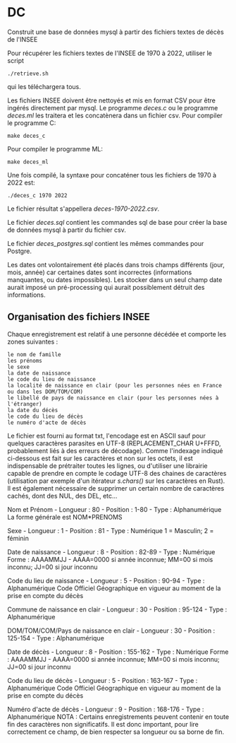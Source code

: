 # DC
Construit une base de données mysql à partir des fichiers textes de décès de l'INSEE

Pour récupérer les fichiers textes de l'INSEE de 1970 à 2022, utiliser le script

    ./retrieve.sh
qui les téléchargera tous.

Les fichiers INSEE doivent être nettoyés et mis en format CSV pour être ingérés directement par mysql.
Le programme *deces.c* ou le programme *deces.ml* les traitera et les concatènera dans un fichier csv.
Pour compiler le programme C:

    make deces_c
Pour compiler le programme ML:

	make deces_ml
Une fois compilé, la syntaxe pour concaténer tous les fichiers de 1970 à 2022 est:

    ./deces_c 1970 2022
Le fichier résultat s'appellera *deces-1970-2022.csv*.

Le fichier *deces.sql* contient les commandes sql de base pour créer la base de données mysql à partir du fichier csv.

Le fichier *deces_postgres.sql* contient les mêmes commandes pour Postgre.

Les dates ont volontairement été placés dans trois champs différents (jour, mois, année) car certaines dates sont incorrectes (informations manquantes, ou dates impossibles). Les stocker dans un seul champ date aurait imposé un pré-processing qui aurait possiblement détruit des informations.

<h2>Organisation des fichiers INSEE</h2>

Chaque enregistrement est relatif à une personne décédée et comporte les zones suivantes :

    le nom de famille
    les prénoms
    le sexe
    la date de naissance
    le code du lieu de naissance
    la localité de naissance en clair (pour les personnes nées en France ou dans les DOM/TOM/COM)
    le libellé de pays de naissance en clair (pour les personnes nées à l'étranger)
    la date du décès
    le code du lieu de décès
    le numéro d'acte de décès


Le fichier est fourni au format txt, l'encodage est en ASCII sauf pour quelques caractères parasites en UTF-8 (REPLACEMENT_CHAR U+FFFD, probablement liés à des erreurs de décodage). Comme l'indexage indiqué ci-dessous est fait sur les caractères et non sur les octets, il est indispensable de prétraiter toutes les lignes, ou d'utiliser une librairie capable de prendre en compte le codage UTF-8 des chaines de caractères (utilisation par exemple d'un itérateur *s.chars()* sur les caractères en Rust). Il est également nécessaire de supprimer un certain nombre de caractères cachés, dont des NUL, des DEL, etc...

Nom et Prénom - Longueur : 80 - Position : 1-80 - Type : Alphanumérique
La forme générale est NOM*PRENOMS

Sexe - Longueur : 1 - Position : 81 - Type : Numérique
1 = Masculin; 2 = féminin

Date de naissance - Longueur : 8 - Position : 82-89 - Type : Numérique
Forme : AAAAMMJJ - AAAA=0000 si année inconnue; MM=00 si mois inconnu; JJ=00 si jour inconnu

Code du lieu de naissance - Longueur : 5 - Position : 90-94 - Type : Alphanumérique
Code Officiel Géographique en vigueur au moment de la prise en compte du décès

Commune de naissance en clair - Longueur : 30 - Position : 95-124 - Type : Alphanumérique

DOM/TOM/COM/Pays de naissance en clair - Longueur : 30 - Position : 125-154 - Type : Alphanumérique

Date de décès - Longueur : 8 - Position : 155-162 - Type : Numérique
Forme : AAAAMMJJ - AAAA=0000 si année inconnue; MM=00 si mois inconnu; JJ=00 si jour inconnu

Code du lieu de décès - Longueur : 5 - Position : 163-167 - Type : Alphanumérique
Code Officiel Géographique en vigueur au moment de la prise en compte du décès

Numéro d'acte de décès - Longueur : 9 - Position : 168-176 - Type : Alphanumérique
NOTA : Certains enregistrements peuvent contenir en toute fin des caractères non significatifs. Il est donc important, pour lire correctement ce champ, de bien respecter sa longueur ou sa borne de fin.

